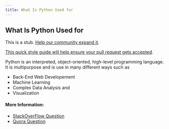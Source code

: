 ```yaml
---
title: What Is Python Used for
---
```

## What Is Python Used for

This is a stub. <a href='https://github.com/freecodecamp/guides/tree/master/src/pages/python/what-is-python-used-for/index.md' target='_blank' rel='nofollow'>Help our community expand it</a>.

<a href='https://github.com/freecodecamp/guides/blob/master/README.md' target='_blank' rel='nofollow'>This quick style guide will help ensure your pull request gets accepted</a>.

<!-- The article goes here, in GitHub-flavored Markdown. Feel free to add YouTube videos, images, and CodePen/JSBin embeds  -->

Python is an interpreted, object-oriented, high-level programming language.
It is multipurpose and is use in many different ways such as 
* Back-End Web Developement
* Machine Learning 
* Complex Data Analysis and
* Visualization

#### More Information:
<!-- Please add any articles you think might be helpful to read before writing the article -->
* [StackOverFlow Question](https://stackoverflow.com/questions/1909512/what-is-python-used-for)
* [Quora Question](https://www.quora.com/What-is-Python-mainly-used-for-in-the-real-world-today-Is-it-beneficial-to-use-Python-for-desktop-apps)

